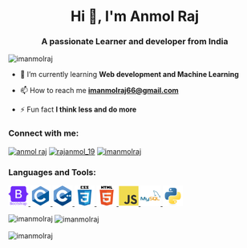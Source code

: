 <h1 align="center">Hi 👋, I'm Anmol Raj</h1>
<h3 align="center">A passionate Learner and developer from India</h3>

<p align="left"> <img src="https://komarev.com/ghpvc/?username=imanmolraj&label=Profile%20views&color=0e75b6&style=flat" alt="imanmolraj" /> </p>

- 🌱 I’m currently learning **Web development and Machine Learning**

- 📫 How to reach me **imanmolraj66@gmail.com**

- ⚡ Fun fact **I think less and do more**

<h3 align="left">Connect with me:</h3>
<p align="left">
<a href="https://linkedin.com/in/anmol raj" target="blank"><img align="center" src="https://raw.githubusercontent.com/rahuldkjain/github-profile-readme-generator/master/src/images/icons/Social/linked-in-alt.svg" alt="anmol raj" height="30" width="40" /></a>
<a href="https://instagram.com/rajanmol_19" target="blank"><img align="center" src="https://raw.githubusercontent.com/rahuldkjain/github-profile-readme-generator/master/src/images/icons/Social/instagram.svg" alt="rajanmol_19" height="30" width="40" /></a>
<a href="https://www.leetcode.com/imanmolraj" target="blank"><img align="center" src="https://raw.githubusercontent.com/rahuldkjain/github-profile-readme-generator/master/src/images/icons/Social/leet-code.svg" alt="imanmolraj" height="30" width="40" /></a>
</p>

<h3 align="left">Languages and Tools:</h3>
<p align="left"> <a href="https://getbootstrap.com" target="_blank" rel="noreferrer"> <img src="https://raw.githubusercontent.com/devicons/devicon/master/icons/bootstrap/bootstrap-plain-wordmark.svg" alt="bootstrap" width="40" height="40"/> </a> <a href="https://www.cprogramming.com/" target="_blank" rel="noreferrer"> <img src="https://raw.githubusercontent.com/devicons/devicon/master/icons/c/c-original.svg" alt="c" width="40" height="40"/> </a> <a href="https://www.w3schools.com/cpp/" target="_blank" rel="noreferrer"> <img src="https://raw.githubusercontent.com/devicons/devicon/master/icons/cplusplus/cplusplus-original.svg" alt="cplusplus" width="40" height="40"/> </a> <a href="https://www.w3schools.com/css/" target="_blank" rel="noreferrer"> <img src="https://raw.githubusercontent.com/devicons/devicon/master/icons/css3/css3-original-wordmark.svg" alt="css3" width="40" height="40"/> </a> <a href="https://www.w3.org/html/" target="_blank" rel="noreferrer"> <img src="https://raw.githubusercontent.com/devicons/devicon/master/icons/html5/html5-original-wordmark.svg" alt="html5" width="40" height="40"/> </a> <a href="https://developer.mozilla.org/en-US/docs/Web/JavaScript" target="_blank" rel="noreferrer"> <img src="https://raw.githubusercontent.com/devicons/devicon/master/icons/javascript/javascript-original.svg" alt="javascript" width="40" height="40"/> </a> <a href="https://www.mysql.com/" target="_blank" rel="noreferrer"> <img src="https://raw.githubusercontent.com/devicons/devicon/master/icons/mysql/mysql-original-wordmark.svg" alt="mysql" width="40" height="40"/> </a> <a href="https://www.python.org" target="_blank" rel="noreferrer"> <img src="https://raw.githubusercontent.com/devicons/devicon/master/icons/python/python-original.svg" alt="python" width="40" height="40"/> </a> </p>

<p><img align="left" src="https://github-readme-stats.vercel.app/api/top-langs?username=imanmolraj&show_icons=true&locale=en&layout=compact" alt="imanmolraj" /></p>

<p>&nbsp;<img align="center" src="https://github-readme-stats.vercel.app/api?username=imanmolraj&show_icons=true&locale=en" alt="imanmolraj" /></p>

<p><img align="center" src="https://github-readme-streak-stats.herokuapp.com/?user=imanmolraj&" alt="imanmolraj" /></p>


